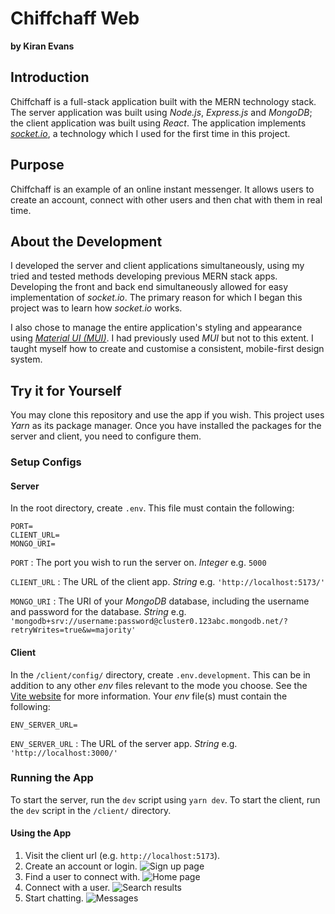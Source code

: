 # Chiffchaff Web
**by Kiran Evans**
## Introduction
Chiffchaff is a full-stack application built with the MERN technology stack. The server application was built using *Node.js*, *Express.js* and *MongoDB*; the client application was built using *React*. The application implements *[socket.io](https://socket.io)*, a technology which I used for the first time in this project.

## Purpose
Chiffchaff is an example of an online instant messenger. It allows users to create an account, connect with other users and then chat with them in real time.

## About the Development
I developed the server and client applications simultaneously, using my tried and tested methods developing previous MERN stack apps. Developing the front and back end simultaneously allowed for easy implementation of *socket.io*. The primary reason for which I began this project was to learn how *socket.io* works.

I also chose to manage the entire application's styling and appearance using *[Material UI (MUI)](https://mui.com/)*. I had previously used *MUI* but not to this extent. I taught myself how to create and customise a consistent, mobile-first design system.

## Try it for Yourself
You may clone this repository and use the app if you wish. This project uses *Yarn* as its package manager. Once you have installed the packages for the server and client, you need to configure them.

### Setup Configs

#### Server
In the root directory, create `.env`. This file must contain the following:
```
PORT=
CLIENT_URL=
MONGO_URI=
```
`PORT`
: The port you wish to run the server on. *Integer* e.g. `5000`

`CLIENT_URL`
: The URL of the client app. *String* e.g. `'http://localhost:5173/'`

`MONGO_URI`
: The URI of your *MongoDB* database, including the username and password for the database. *String* e.g. `'mongodb+srv://username:password@cluster0.123abc.mongodb.net/?retryWrites=true&w=majority'`

#### Client
In the `/client/config/` directory, create `.env.development`. This can be in addition to any other *env* files relevant to the mode you choose. See the [Vite website](https://vitejs.dev/guide/env-and-mode.html#modes) for more information. Your *env* file(s) must contain the following:
```
ENV_SERVER_URL=
```
`ENV_SERVER_URL`
: The URL of the server app. *String* e.g. `'http://localhost:3000/'`

### Running the App
To start the server, run the `dev` script using `yarn dev`. To start the client, run the `dev` script in the `/client/` directory.

#### Using the App
1. Visit the client url (e.g. `http://localhost:5173`).
2. Create an account or login. ![Sign up page](/screenshots/signup.png)
3. Find a user to connect with. ![Home page](/screenshots/findusers.png)
4. Connect with a user. ![Search results](/screenshots/search.png)
5. Start chatting. ![Messages](/screenshots/message.png)